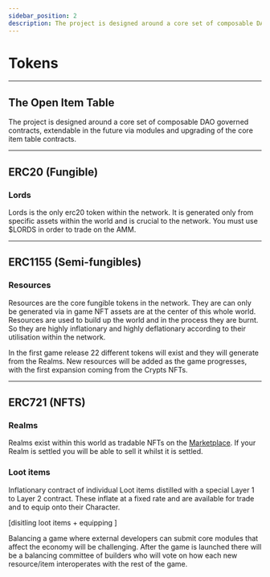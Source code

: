 ```yaml
---
sidebar_position: 2
description: The project is designed around a core set of composable DAO governed contracts, extendable in the future via modules and upgrading of the core item table contracts. 
---
```


# Tokens
---

## The Open Item Table


The project is designed around a core set of composable DAO governed contracts, extendable in the future via modules and upgrading of the core item table contracts. 

---
## ERC20 (Fungible)

### Lords

Lords is the only erc20 token within the network. It is generated only from specific assets within the world and is crucial to the network. You must use $LORDS in order to trade on the AMM. 

---
## ERC1155 (Semi-fungibles)

### Resources

Resources are the core fungible tokens in the network. They are can only be generated via in game NFT assets are at the center of this whole world. Resources are used to build up the world and in the process they are burnt. So they are highly inflationary and highly deflationary according to their utilisation within the network.


In the first game release 22 different tokens will exist and they will generate from the Realms. New resources will be added as the game progresses, with the first expansion coming from the Crypts NFTs.

---
## ERC721 (NFTS)

### Realms

Realms exist within this world as tradable NFTs on the [Marketplace](./nft-marketplace.md). If your Realm is settled you will be able to sell it whilst it is settled.

### Loot items

Inflationary contract of individual Loot items distilled with a special Layer 1 to Layer 2 contract. These inflate at a fixed rate and are available for trade and to equip onto their Character.

[disitling loot items + equipping ]

Balancing a game where external developers can submit core modules that affect the economy will be challenging. After the game is launched there will be a balancing committee of builders who will vote on how each new resource/item interoperates with the rest of the game.


